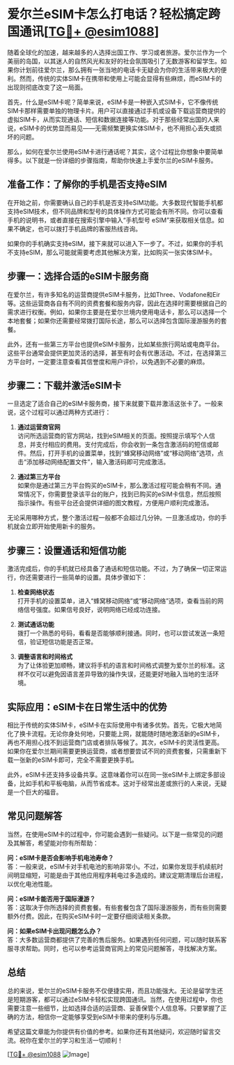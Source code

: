 # 爱尔兰eSIM卡怎么打电话？轻松搞定跨国通讯[[TG💪+ @esim1088](https://t.me/s/esim1088)]

随着全球化的加速，越来越多的人选择出国工作、学习或者旅游。爱尔兰作为一个美丽的岛国，以其迷人的自然风光和友好的社会氛围吸引了无数游客和留学生。如果你计划前往爱尔兰，那么拥有一张当地的电话卡无疑会为你的生活带来极大的便利。然而，传统的实体SIM卡在携带和使用上可能会显得有些麻烦，而eSIM卡的出现则彻底改变了这一局面。

首先，什么是eSIM卡呢？简单来说，eSIM卡是一种嵌入式SIM卡，它不像传统SIM卡那样需要单独的物理卡片。用户可以直接通过手机或设备下载运营商提供的虚拟SIM卡，从而实现通话、短信和数据连接等功能。对于那些经常出国的人来说，eSIM卡的优势显而易见——无需频繁更换实体SIM卡，也不用担心丢失或损坏的问题。

那么，如何在爱尔兰使用eSIM卡进行通话呢？其实，这个过程比你想象中要简单得多。以下就是一份详细的步骤指南，帮助你快速上手爱尔兰的eSIM卡服务。

## 准备工作：了解你的手机是否支持eSIM

在开始之前，你需要确认自己的手机是否支持eSIM功能。大多数现代智能手机都支持eSIM技术，但不同品牌和型号的具体操作方式可能会有所不同。你可以查看手机的说明书，或者直接在搜索引擎中输入“手机型号 eSIM”来获取相关信息。如果不确定，也可以拨打手机品牌的客服热线咨询。

如果你的手机确实支持eSIM，接下来就可以进入下一步了。不过，如果你的手机不支持eSIM，那么可能就需要考虑其他解决方案，比如购买一张实体SIM卡。

## 步骤一：选择合适的eSIM卡服务商

在爱尔兰，有许多知名的运营商提供eSIM卡服务，比如Three、Vodafone和Eir等。这些运营商各自有不同的资费套餐和服务内容，因此在选择时需要根据自己的需求进行权衡。例如，如果你主要是在爱尔兰境内使用电话卡，那么可以选择一个本地套餐；如果你还需要经常拨打国际长途，那么可以选择包含国际漫游服务的套餐。

此外，还有一些第三方平台也提供eSIM卡服务，比如某些旅行网站或电商平台。这些平台通常会提供更加灵活的选择，甚至有时会有优惠活动。不过，在选择第三方平台时，一定要注意查看其信誉度和用户评价，以免遇到不必要的麻烦。

## 步骤二：下载并激活eSIM卡

一旦选定了适合自己的eSIM卡服务商，接下来就要下载并激活这张卡了。一般来说，这个过程可以通过两种方式进行：

1. **通过运营商官网**  
   访问所选运营商的官方网站，找到eSIM相关的页面。按照提示填写个人信息，并支付相应的费用。支付完成后，你会收到一条包含激活码的短信或邮件。然后，打开手机的设置菜单，找到“蜂窝移动网络”或“移动网络”选项，点击“添加移动网络配置文件”，输入激活码即可完成激活。

2. **通过第三方平台**  
   如果你是通过第三方平台购买的eSIM卡，那么激活过程可能会稍有不同。通常情况下，你需要登录该平台的账户，找到已购买的eSIM卡信息，然后按照指示操作。有些平台还会提供详细的图文教程，方便用户顺利完成激活。

无论采用哪种方式，整个激活过程一般都不会超过几分钟。一旦激活成功，你的手机就会立即开始使用新卡的服务。

## 步骤三：设置通话和短信功能

激活完成后，你的手机就已经具备了通话和短信功能。不过，为了确保一切正常运行，你还需要进行一些简单的设置。具体步骤如下：

1. **检查网络状态**  
   打开手机的设置菜单，进入“蜂窝移动网络”或“移动网络”选项，查看当前的网络信号强度。如果信号良好，说明网络已经成功连接。

2. **测试通话功能**  
   拨打一个熟悉的号码，看看是否能够顺利接通。同时，也可以尝试发送一条短信，验证短信功能是否正常。

3. **调整语言和时间格式**  
   为了让体验更加顺畅，建议将手机的语言和时间格式调整为爱尔兰的标准。这样不仅可以避免因语言差异导致的操作失误，还能更好地融入当地的生活环境。

## 实际应用：eSIM卡在日常生活中的优势

相比于传统的实体SIM卡，eSIM卡在实际使用中有诸多优势。首先，它极大地简化了换卡流程。无论你身处何地，只要能上网，就能随时随地激活新的eSIM卡，再也不用担心找不到运营商门店或者排队等候了。其次，eSIM卡的灵活性更高。如果你在爱尔兰期间需要更换运营商，或者想要尝试不同的资费套餐，只需重新下载一张新的eSIM卡即可，完全不需要更换手机。

此外，eSIM卡还支持多设备共享。这意味着你可以在同一张eSIM卡上绑定多部设备，比如手机和平板电脑，从而节省成本。这对于经常出差或旅行的人来说，无疑是一个巨大的福音。

## 常见问题解答

当然，在使用eSIM卡的过程中，你可能会遇到一些疑问。以下是一些常见的问题及其解答，希望能对你有所帮助：

**问：eSIM卡是否会影响手机电池寿命？**  
答：一般来说，eSIM卡对手机电池的影响非常小。不过，如果你发现手机续航时间明显缩短，可能是由于其他应用程序耗电过多造成的。建议定期清理后台进程，以优化电池性能。

**问：eSIM卡能否用于国际漫游？**  
答：这取决于你所选择的资费套餐。有些套餐包含了国际漫游服务，而有些则需要额外付费。因此，在购买eSIM卡时一定要仔细阅读相关条款。

**问：如果eSIM卡出现问题怎么办？**  
答：大多数运营商都提供了完善的售后服务。如果遇到任何问题，可以随时联系客服寻求帮助。同时，也可以参考运营商官网上的常见问题解答，寻找解决方案。

## 总结

总的来说，爱尔兰的eSIM卡服务不仅便捷实用，而且功能强大。无论是留学生还是短期游客，都可以通过eSIM卡轻松实现跨国通讯。当然，在使用过程中，你也需要注意一些细节，比如选择合适的运营商、妥善保管个人信息等。只要掌握了正确的方法，相信你一定能够享受到eSIM卡带来的便利与乐趣。

希望这篇文章能为你提供有价值的参考。如果你还有其他疑问，欢迎随时留言交流。祝你在爱尔兰的学习和生活一切顺利！

[[TG💪+ @esim1088](https://t.me/s/esim1088) ![Image](https://i.postimg.cc/4NQfJmqS/Snipaste-2025-05-13-00-14-12.png)]